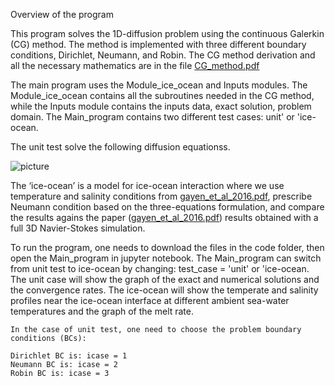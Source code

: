 Overview of the program

This program solves the 1D-diffusion problem using the continuous Galerkin (CG) method. The method is implemented with three different boundary conditions, Dirichlet, Neumann, and Robin. The CG method derivation and all the necessary mathematics are in the file
[CG_method.pdf](./CG_method.pdf)


The main program uses the Module_ice_ocean and Inputs modules. The Module_ice_ocean contains all the subroutines needed in the CG method, while the Inputs module contains the inputs data, exact solution, problem domain. The Main_program contains two different test cases: unit' or 'ice-ocean.

The unit test solve the following diffusion equationss.

![picture](../main/CompExamPapers/unitTest.png)


The ‘ice-ocean’ is a model for ice-ocean interaction where we use temperature and salinity conditions from [gayen_et_al_2016.pdf](../main/CompExamPapers/gayen_et_al_2016.pdf), prescribe Neumann condition based on the three-equations formulation, and compare the results agains the paper ([gayen_et_al_2016.pdf](../main/CompExamPapers/gayen_et_al_2016.pdf)) results obtained with a full 3D Navier-Stokes simulation.

To run the program, one needs to download the files in the code folder, then open the Main_program in jupyter notebook. The Main_program can switch from unit test to ice-ocean by changing: test_case = 'unit' or 'ice-ocean. The unit case will show the graph of the exact and numerical solutions and the convergence rates. The ice-ocean will show the temperate and salinity profiles near the ice-ocean interface at different ambient sea-water temperatures and the graph of the melt rate.


    In the case of unit test, one need to choose the problem boundary conditions (BCs):

    Dirichlet BC is: icase = 1
    Neumann BC is: icase = 2
    Robin BC is: icase = 3